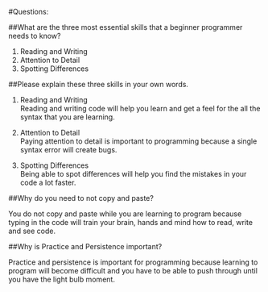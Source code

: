 #Questions:

##What are the three most essential skills that a beginner programmer needs to know?   

1) Reading and Writing  
2) Attention to Detail   
3) Spotting Differences  

##Please explain these three skills in your own words.

1) Reading and Writing   
  Reading and writing code will help you learn and get a feel for the all the syntax that you are learning.  

2) Attention to Detail  
  Paying attention to detail is important to programming because a single syntax error will create bugs.  

3) Spotting Differences    
  Being able to spot differences will help you find the mistakes in your code a lot faster.      
  
##Why do you need to not copy and paste?

You do not copy and paste while you are learning to program because typing in the code will train your brain, hands and mind how to read, write and see code.    

##Why is Practice and Persistence important?

Practice and persistence is important for programming because learning to program will become difficult and you have to be able to push through until you have the light bulb moment.
